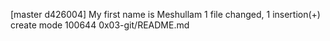 [master d426004] My first name is Meshullam
 1 file changed, 1 insertion(+)
 create mode 100644 0x03-git/README.md
